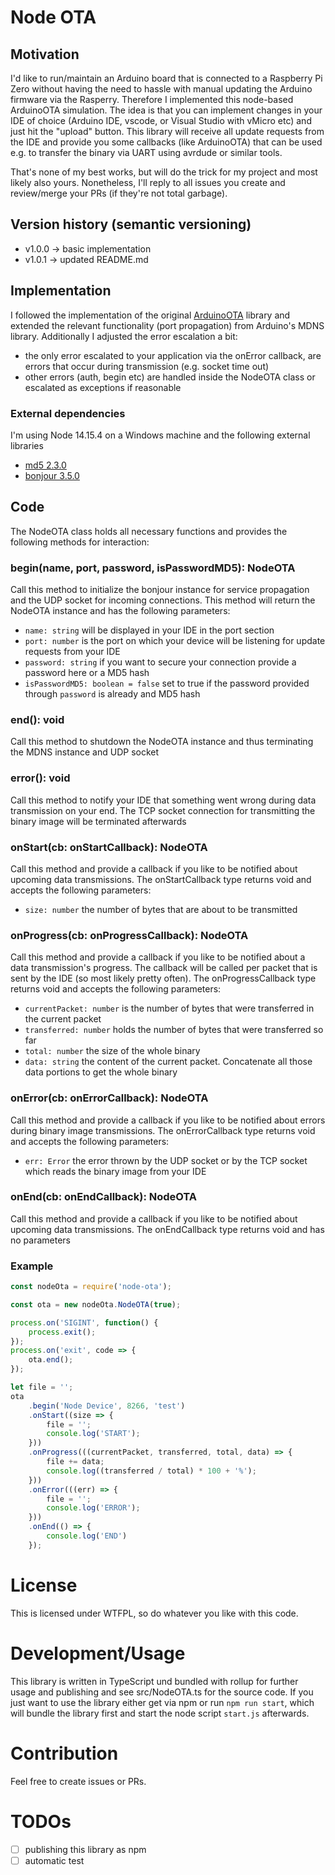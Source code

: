 # Node OTA
## Motivation
I'd like to run/maintain an Arduino board that is connected to a Raspberry Pi Zero without having the need
to hassle with manual updating the Arduino firmware via the Rasperry. Therefore I implemented this node-based ArduinoOTA
simulation. The idea is that you can implement changes in your IDE of choice (Arduino IDE, vscode, or Visual Studio with vMicro etc) 
and just hit the "upload" button. This library will receive all update requests from the IDE and provide you some callbacks
(like ArduinoOTA) that can be used e.g. to transfer the binary via UART using avrdude or similar tools. 

That's none of my best works, but will do the trick for my project and most likely also yours.
Nonetheless, I'll reply to all issues you create and review/merge your PRs (if they're not total garbage).

## Version history (semantic versioning)
- v1.0.0 -> basic implementation
- v1.0.1 -> updated README.md

## Implementation
I followed the implementation of the original [ArduinoOTA](https://github.com/esp8266/Arduino/blob/master/libraries/ArduinoOTA) library
and extended the relevant functionality (port propagation) from Arduino's MDNS library. Additionally I adjusted the
error escalation a bit:
- the only error escalated to your application via the onError callback, are errors that occur during transmission (e.g. socket time out)
- other errors (auth, begin etc) are handled inside the NodeOTA class or escalated as exceptions if reasonable

### External dependencies
I'm using Node 14.15.4 on a Windows machine and the following external libraries
- [md5 2.3.0](https://www.npmjs.com/package/md5)
- [bonjour 3.5.0](https://www.npmjs.com/package/bonjour)

## Code
The NodeOTA class holds all necessary functions and provides the following methods for interaction:

### begin(name, port, password, isPasswordMD5): NodeOTA
Call this method to initialize the bonjour instance for service propagation and the UDP socket for incoming connections.
This method will return the NodeOTA instance and has the following parameters:
- `name: string` will be displayed in your IDE in the port section
- `port: number` is the port on which your device will be listening for update requests from your IDE
- `password: string` if you want to secure your connection provide a password here or a MD5 hash
- `isPasswordMD5: boolean = false` set to true if the password provided through `password` is already and MD5 hash

### end(): void
Call this method to shutdown the NodeOTA instance and thus terminating the MDNS instance and UDP socket

### error(): void
Call this method to notify your IDE that something went wrong during data transmission on your end. The TCP socket connection
for transmitting the binary image will be terminated afterwards

### onStart(cb: onStartCallback): NodeOTA
Call this method and provide a callback if you like to be notified about upcoming data transmissions. The onStartCallback
type returns void and accepts the following parameters:
- `size: number` the number of bytes that are about to be transmitted

### onProgress(cb: onProgressCallback): NodeOTA
Call this method and provide a callback if you like to be notified about a data transmission's progress. The callback
will be called per packet that is sent by the IDE (so most likely pretty often). The onProgressCallback type returns void
and accepts the following parameters:
- `currentPacket: number` is the number of bytes that were transferred in the current packet
- `transferred: number` holds the number of bytes that were transferred so far
- `total: number` the size of the whole binary
- `data: string` the content of the current packet. Concatenate all those data portions to get the whole binary

### onError(cb: onErrorCallback): NodeOTA
Call this method and provide a callback if you like to be notified about errors during binary image transmissions. The 
onErrorCallback type returns void and accepts the following parameters:
- `err: Error` the error thrown by the UDP socket or by the TCP socket which reads the binary image from your IDE

### onEnd(cb: onEndCallback): NodeOTA
Call this method and provide a callback if you like to be notified about upcoming data transmissions. The onEndCallback
type returns void and has no parameters

### Example
```js
const nodeOta = require('node-ota');

const ota = new nodeOta.NodeOTA(true);

process.on('SIGINT', function() {
    process.exit();
});
process.on('exit', code => {
    ota.end();
});

let file = '';
ota
    .begin('Node Device', 8266, 'test')
    .onStart((size => {
        file = '';
        console.log('START');
    }))
    .onProgress(((currentPacket, transferred, total, data) => {
        file += data;
        console.log((transferred / total) * 100 + '%');
    }))
    .onError(((err) => {
        file = '';
        console.log('ERROR');
    }))
    .onEnd(() => {
        console.log('END')
    });
```

# License
This is licensed under WTFPL, so do whatever you like with this code.

# Development/Usage
This library is written in TypeScript und bundled with rollup for further usage and publishing and see src/NodeOTA.ts for
the source code. If you just want to use the library either get via npm or run `npm run start`, which will bundle the
library first and start the node script `start.js` afterwards.

# Contribution
Feel free to create issues or PRs.

# TODOs
- [ ] publishing this library as npm
- [ ] automatic test